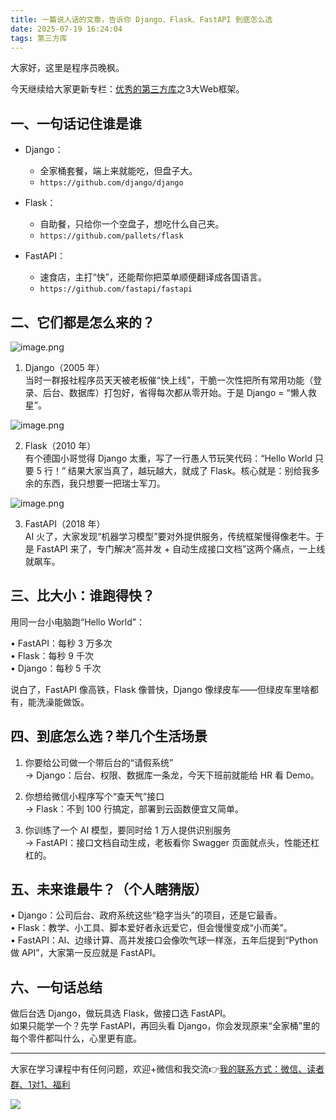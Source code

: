 ```yaml
---
title: 一篇说人话的文章，告诉你 Django、Flask、FastAPI 到底怎么选
date: 2025-07-19 16:24:04
tags: 第三方库
---
```


大家好，这里是程序员晚枫。

今天继续给大家更新专栏：[优秀的第三方库](https://gitcode.com/python4office/python4office.cn/edit/main/hexo/hexo/source/_posts/course/第三方库)之3大Web框架。


## 一、一句话记住谁是谁
- Django：
    - 全家桶套餐，端上来就能吃，但盘子大。
    - ``https://github.com/django/django``

- Flask：
    - 自助餐，只给你一个空盘子，想吃什么自己夹。  
    - ``https://github.com/pallets/flask``
- FastAPI：
    - 速食店，主打“快”，还能帮你把菜单顺便翻译成各国语言。
    - ``https://github.com/fastapi/fastapi``

## 二、它们都是怎么来的？

![image.png](https://raw.gitcode.com/user-images/assets/5027920/4098c588-a6fd-45d4-97fd-cae2e99ea3ec/image.png 'image.png')

1. Django（2005 年）  
   当时一群报社程序员天天被老板催“快上线”，干脆一次性把所有常用功能（登录、后台、数据库）打包好，省得每次都从零开始。于是 Django = “懒人救星”。

![image.png](https://raw.gitcode.com/user-images/assets/5027920/014405c0-c2ec-4a85-b618-ae01ddecdd05/image.png 'image.png')

2. Flask（2010 年）  
   有个德国小哥觉得 Django 太重，写了一行愚人节玩笑代码：“Hello World 只要 5 行！” 结果大家当真了，越玩越大，就成了 Flask。核心就是：别给我多余的东西，我只想要一把瑞士军刀。

![image.png](https://raw.gitcode.com/user-images/assets/5027920/965efef1-dacc-43ab-a160-5ec13bdb8dae/image.png 'image.png')

3. FastAPI（2018 年）  
   AI 火了，大家发现“机器学习模型”要对外提供服务，传统框架慢得像老牛。于是 FastAPI 来了，专门解决“高并发 + 自动生成接口文档”这两个痛点，一上线就飙车。

## 三、比大小：谁跑得快？
用同一台小电脑跑“Hello World”：

• FastAPI：每秒 3 万多次  
• Flask：每秒 9 千次  
• Django：每秒 5 千次  

说白了，FastAPI 像高铁，Flask 像普快，Django 像绿皮车——但绿皮车里啥都有，能洗澡能做饭。

## 四、到底怎么选？举几个生活场景
1. 你要给公司做一个带后台的“请假系统”  
   → Django：后台、权限、数据库一条龙，今天下班前就能给 HR 看 Demo。

2. 你想给微信小程序写个“查天气”接口  
   → Flask：不到 100 行搞定，部署到云函数便宜又简单。

3. 你训练了一个 AI 模型，要同时给 1 万人提供识别服务  
   → FastAPI：接口文档自动生成，老板看你 Swagger 页面就点头，性能还杠杠的。

## 五、未来谁最牛？（个人瞎猜版）
• Django：公司后台、政府系统这些“稳字当头”的项目，还是它最香。  
• Flask：教学、小工具、脚本爱好者永远爱它，但会慢慢变成“小而美”。  
• FastAPI：AI、边缘计算、高并发接口会像吹气球一样涨，五年后提到“Python 做 API”，大家第一反应就是 FastAPI。

## 六、一句话总结
做后台选 Django，做玩具选 Flask，做接口选 FastAPI。  
如果只能学一个？先学 FastAPI，再回头看 Django，你会发现原来“全家桶”里的每个零件都叫什么，心里更有底。



----

大家在学习课程中有任何问题，欢迎+微信和我交流👉[我的联系方式：微信、读者群、1对1、福利](http://www.python4office.cn/wechat-qrcode/)

![](https://cos.python-office.com/ads/gzh/sub-py.jpg)


